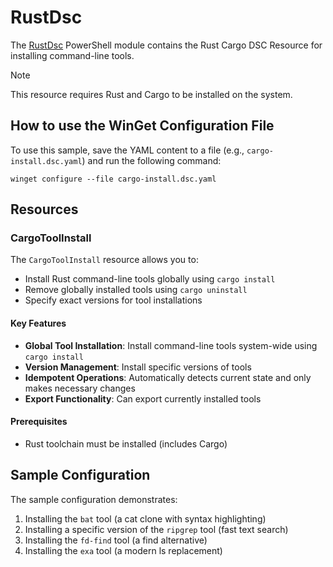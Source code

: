 # RustDsc

The [RustDsc](https://github.com/microsoft/winget-dsc/tree/main/resources/RustDsc) PowerShell module contains the Rust Cargo DSC Resource for installing command-line tools.

> [!NOTE]
> This resource requires Rust and Cargo to be installed on the system.

## How to use the WinGet Configuration File

To use this sample, save the YAML content to a file (e.g., `cargo-install.dsc.yaml`) and run the following command:

```shell
winget configure --file cargo-install.dsc.yaml
```

## Resources

### CargoToolInstall

The `CargoToolInstall` resource allows you to:

- Install Rust command-line tools globally using `cargo install`
- Remove globally installed tools using `cargo uninstall`
- Specify exact versions for tool installations

#### Key Features

- **Global Tool Installation**: Install command-line tools system-wide using `cargo install`
- **Version Management**: Install specific versions of tools
- **Idempotent Operations**: Automatically detects current state and only makes necessary changes
- **Export Functionality**: Can export currently installed tools

#### Prerequisites

- Rust toolchain must be installed (includes Cargo)

## Sample Configuration

The sample configuration demonstrates:

1. Installing the `bat` tool (a cat clone with syntax highlighting)
2. Installing a specific version of the `ripgrep` tool (fast text search)
3. Installing the `fd-find` tool (a find alternative)
4. Installing the `exa` tool (a modern ls replacement)
